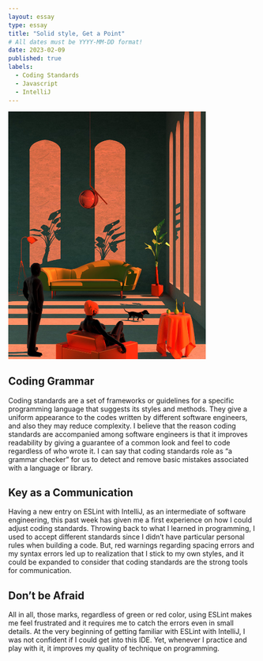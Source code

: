 ```yaml
---
layout: essay
type: essay
title: "Solid style, Get a Point"
# All dates must be YYYY-MM-DD format!
date: 2023-02-09
published: true
labels:
  - Coding Standards
  - Javascript
  - IntelliJ
---
```


<img width="400px" src="../img/illustration.jpeg">

## Coding Grammar

Coding standards are a set of frameworks or guidelines for a specific programming language that suggests its styles and methods. They give a uniform appearance to the codes written by different software engineers, and also they may reduce complexity. I believe that the reason coding standards are accompanied among software engineers is that it improves readability by giving a guarantee of a common look and feel to code regardless of who wrote it. I can say that coding standards role as “a grammar checker” for us to detect and remove basic mistakes associated with a language or library.

## Key as a Communication

Having a new entry on ESLint with IntelliJ, as an intermediate  of software engineering, this past week has given me a first experience on how I could adjust coding standards. Throwing back to what I learned in programming, I used to accept different standards since I didn’t have particular personal rules when building a code. But, red warnings regarding spacing errors and my syntax errors led up to realization that I stick to my own styles, and it could be expanded to consider that coding standards are the strong tools for communication.

## Don’t be Afraid

All in all, those marks, regardless of green or red color, using ESLint makes me feel frustrated and it requires me to catch the errors even in small details. At the very beginning of getting familiar with ESLint with IntelliJ, I was not confident if I could get into this IDE. Yet, whenever I practice and play with it, it improves my quality of technique on programming.

